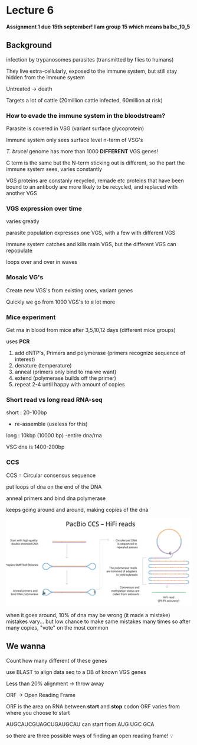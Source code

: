# Lecture 6

**Assignment 1 due 15th september!**
**I am group 15 which means balbc_10_5**

## Background

infection by trypanosomes parasites (transmitted by flies to humans)

They live extra-cellularly, exposed to the immune system, but still stay hidden from the immune system

Untreated -> death

Targets a lot of cattle (20million cattle infected, 60million at risk)

### How to evade the immune system in the bloodstream?

Parasite is covered in VSG (variant surface glycoprotein) 

Immune system only sees surface level n-term of VSG's

*T. brucei* genome has more than 1000 **DIFFERENT** VGS genes!

C term is the same but the N-term sticking out is different, so the part the immune system sees,
varies constantly

VGS proteins are constanly recycled, remade etc
proteins that have been bound to an antibody are more likely to be recycled, and replaced with another VGS

### VGS expression over time

varies greatly

parasite population expresses one VGS, with a few with different VGS

immune system catches and kills main VGS, but the different VGS can repopulate

loops over and over in waves

### Mosaic VG's

Create new VGS's from existing ones, variant genes

Quickly we go from 1000 VGS's to a lot more

### Mice experiment

Get rna in blood from mice after 3,5,10,12 days (different mice groups)

uses **PCR** 
1. add dNTP's, Primers and polymerase (primers recognize sequence of interest)
2. denature (temperature)
3. anneal (primers only bind to rna we want)
4. extend (polymerase builds off the primer)    
5. repeat 2-4 until happy with amount of copies

### Short read vs long read RNA-seq

short : 20-100bp 
- re-assemble (useless for this)

long : 10kbp (10000 bp)
-entire dna/rna

VSG dna is 1400-200bp

### CCS
CCS = Circular consensus sequence

put loops of dna on the end of the DNA

anneal primers and bind dna polymerase

keeps going around and around, making copies of the dna

![ccs](images/ccs_image.png)


when it goes around, 10% of dna may be wrong (it made a mistake)
mistakes vary... but low chance to make same mistakes many times
so after many copies, "vote" on the most common

## We wanna

Count how many different of these genes

use BLAST to align data seq to a DB of known VGS genes

Less than 20% alignment -> throw away

ORF -> Open Reading Frame

ORF is the area on RNA between **start** and **stop** codon
ORF varies from where you choose to start

AUGCAUCGUAGCUGAUGCAU
can start from
AUG
 UGC
  GCA

so there are three possible ways of finding an open reading frame! :bulb:







